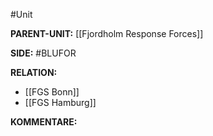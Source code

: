 #Unit

**PARENT-UNIT:** [[Fjordholm Response Forces]]

**SIDE:** #BLUFOR 

**RELATION:**
- [[FGS Bonn]]
- [[FGS Hamburg]]

**KOMMENTARE:**